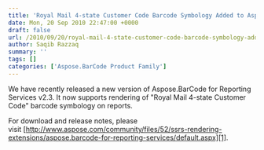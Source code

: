```yaml
---
title: 'Royal Mail 4-state Customer Code Barcode Symbology Added to Aspose.BarCode for Reporting Services'
date: Mon, 20 Sep 2010 22:47:00 +0000
draft: false
url: /2010/09/20/royal-mail-4-state-customer-code-barcode-symbology-added-to-aspose-barcode-for-reporting-services/
author: Saqib Razzaq
summary: ''
tags: []
categories: ['Aspose.BarCode Product Family']
---
```


We have recently released a new version of Aspose.BarCode for Reporting Services v2.3. It now supports rendering of "Royal Mail 4-state Customer Code" barcode symbology on reports.

  

For download and release notes, please visit [http://www.aspose.com/community/files/52/ssrs-rendering-extensions/aspose.barcode-for-reporting-services/default.aspx][1].




[1]: http://www.aspose.com/community/files/52/ssrs-rendering-extensions/aspose.barcode-for-reporting-services/default.aspx




